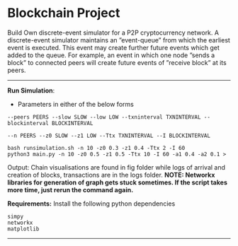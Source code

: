 # Blockchain Project
Build Own discrete-event simulator for a P2P cryptocurrency network.
A discrete-event simulator maintains an ”event-queue” from which the earliest event is executed. This event may create further future events which get added to the queue. For example, an event in which one node ”sends a block” to connected peers will create future events of ”receive block” at its peers.

---
**Run Simulation**: 

- Parameters in either of the below forms
  
 `--peers PEERS --slow SLOW --low LOW --txninterval TXNINTERVAL --blockinterval BLOCKINTERVAL`

 `--n PEERS --z0 SLOW --z1 LOW --Ttx TXNINTERVAL --I BLOCKINTERVAL`

```
bash runsimulation.sh -n 10 -z0 0.3 -z1 0.4 -Ttx 2 -I 60
python3 main.py -n 10 -z0 0.5 -z1 0.5 -Ttx 10 -I 60 -a1 0.4 -a2 0.1 >

```
Output: Chain visualisations are found in fig folder while logs of arrival and creation of blocks, transactions are in the logs folder.
**NOTE: Networkx libraries for generation of graph gets stuck sometimes. If the script takes more time, just rerun the command again.**

**Requirements:**
Install the following python dependencies
```
simpy
networkx
matplotlib
```

---
